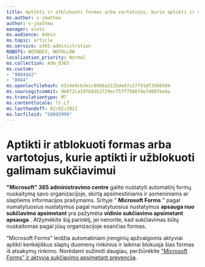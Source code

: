 ```yaml
---
title: Aptikti ir atblokuoti formas arba vartotojus, kurie aptikti ir užblokuoti galimam sukčiavimui
ms.author: v-jmathew
author: v-jmathew
manager: scotv
ms.audience: Admin
ms.topic: article
ms.service: o365-administration
ROBOTS: NOINDEX, NOFOLLOW
localization_priority: Normal
ms.collection: Adm_O365
ms.custom:
- "9004442"
- "8044"
ms.openlocfilehash: 6314e9cb3e1c0906a2125de87c27f91df3560104
ms.sourcegitcommit: 9b8f2ca19fb81b2729ecf5ff7586f4e7d607ba9a
ms.translationtype: MT
ms.contentlocale: lt-LT
ms.lasthandoff: 02/02/2021
ms.locfileid: "50092999"
---
```

# <a name="review-and-unblock-forms-or-users-detected-and-blocked-for-potential-phishing"></a>Aptikti ir atblokuoti formas arba vartotojus, kurie aptikti ir užblokuoti galimam sukčiavimui

**"Microsoft" 365 administravimo centre** galite nustatyti automatinį formų nuskaitymą savo organizacijoje, skirtą apsimestiniams ir asmeniniams ar slaptiems informacijos prašymams. Srityje " **Microsoft Forms** " pagal numatytuosius nustatymus pagal numatytuosius nustatymus **apsauga nuo sukčiavimo apsimetant** yra pažymėta **vidinio sukčiavimo apsimetant apsauga** . Atžymėkite šią parinktį, jei nenorite, kad sukčiavimas būtų nuskaitomas pagal jūsų organizacijoje esančias formas.

"Microsoft Forms" leidžia automatiniam įrenginių apžvalgomis aktyviai aptikti kenkėjiškus slaptų duomenų rinkinius ir laikinai blokuoja šias formas iš atsakymų rinkimo. Norėdami sužinoti daugiau, peržiūrėkite ["Microsoft Forms" ir aktyvią sukčiavimo apsimetant prevenciją](https://support.microsoft.com/office/microsoft-forms-and-proactive-phishing-prevention-b3950a20-296d-4e8e-96f5-594ced998a90).
